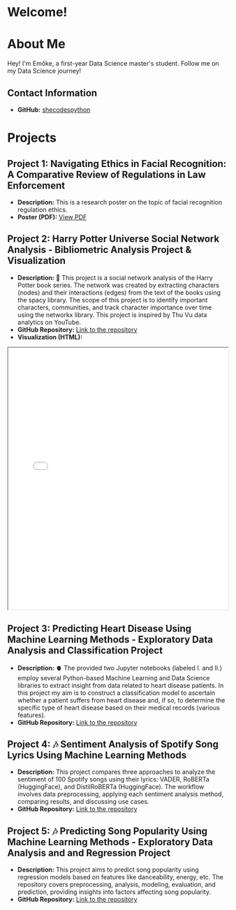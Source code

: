 # Welcome!

# About Me

Hey! I'm Emőke, a first-year Data Science master's student. Follow me on my Data Science journey!

## Contact Information

- **GitHub:** [shecodespython](https://github.com/shecodespython)

# Projects

## Project 1: Navigating Ethics in Facial Recognition: A Comparative Review of Regulations in Law Enforcement
- **Description:** This is a research poster on the topic of facial recognition regulation ethics.
- **Poster (PDF):** [View PDF](files/Ethics_Final_Project_Poster_Rafain_Emoke.pdf)

## Project 2: Harry Potter Universe Social Network Analysis - Bibliometric Analysis Project & Visualization
- **Description:** 🧙 This project is a social network analysis of the Harry Potter book series. The network was created by extracting characters (nodes) and their interactions (edges) from the text of the books using the spacy library. The scope of this project is to identify important characters, communities, and track character importance over time using the networkx library. This project is inspired by Thu Vu data analytics on YouTube.
- **GitHub Repository:** [Link to the repository](https://github.com/shecodespython/harry-potter-network-analysis)
- **Visualization (HTML):** <!--[View HTML](files/harry_potter_universe_communities.html)-->
<iframe src="files/harry_potter_universe_communities.html" width="100%" height="600px"></iframe>

## Project 3: Predicting Heart Disease Using Machine Learning Methods - Exploratory Data Analysis and Classification Project
- **Description:** 🫀 The provided two Jupyter notebooks (labeled I. and II.) employ several Python-based Machine Learning and Data Science libraries to extract insight from data related to heart disease patients. In this project my aim is to construct a classification model to ascertain whether a patient suffers from heart disease and, if so, to determine the specific type of heart disease based on their medical records (various features).
- **GitHub Repository:** [Link to the repository](https://github.com/shecodespython/heart-disease-prediction)

## Project 4: 🎶 Sentiment Analysis of Spotify Song Lyrics Using Machine Learning Methods
- **Description:** This project compares three approaches to analyze the sentiment of 100 Spotify songs using their lyrics: VADER, RoBERTa (HuggingFace), and DistilRoBERTa (HuggingFace). The workflow involves data preprocessing, applying each sentiment analysis method, comparing results, and discussing use cases.
- **GitHub Repository:** [Link to the repository](https://github.com/shecodespython/sentiment-analysis-of-spotify-song-lyrics)

## Project 5: 🎶 Predicting Song Popularity Using Machine Learning Methods - Exploratory Data Analysis and and Regression Project
- **Description:** This project aims to predict song popularity using regression models based on features like danceability, energy, etc. The repository covers preprocessing, analysis, modeling, evaluation, and prediction, providing insights into factors affecting song popularity.
- **GitHub Repository:** [Link to the repository](https://github.com/shecodespython/song-popularity-prediction/tree/main)


